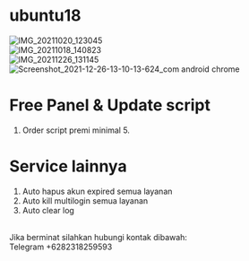 # ubuntu18
![IMG_20211020_123045](https://user-images.githubusercontent.com/56117745/138033702-dc2cdbcd-7d71-446d-b06c-4cb48aa37f22.jpg)
<br>
![IMG_20211018_140823](https://user-images.githubusercontent.com/56117745/137684523-d21a3d53-003b-4f9c-86b6-47ff67d8a0c4.jpg)
<br>
![IMG_20211226_131145](https://user-images.githubusercontent.com/56117745/147520158-949136f3-1f6a-4579-aa57-0508e15e60d5.jpg)
![Screenshot_2021-12-26-13-10-13-624_com android chrome](https://user-images.githubusercontent.com/56117745/147520169-3a36458d-28ae-4e2a-a525-0ceb5755981d.jpg)
# Free Panel & Update script
1. Order script premi minimal 5.
# Service lainnya
1. Auto hapus akun expired semua layanan
2. Auto kill multilogin semua layanan
3. Auto clear log
<br>
Jika berminat silahkan hubungi kontak dibawah:
<br>
Telegram +6282318259593

